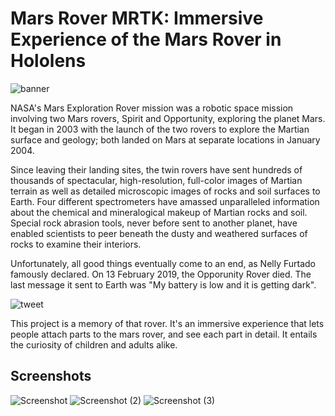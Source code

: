 # Mars Rover MRTK: Immersive Experience of the Mars Rover in Hololens

![banner](https://user-images.githubusercontent.com/97734029/194488998-4c1a9eb3-fe3b-46ca-9905-6c1ae9ee9ff0.png)

NASA's Mars Exploration Rover mission was a robotic space mission involving two Mars rovers, Spirit and Opportunity, exploring the planet Mars. It began in 2003 with the launch of the two rovers to explore the Martian surface and geology; both landed on Mars at separate locations in January 2004.

Since leaving their landing sites, the twin rovers have sent hundreds of thousands of spectacular, high-resolution, full-color images of Martian terrain as well as detailed microscopic images of rocks and soil surfaces to Earth. Four different spectrometers have amassed unparalleled information about the chemical and mineralogical makeup of Martian rocks and soil. Special rock abrasion tools, never before sent to another planet, have enabled scientists to peer beneath the dusty and weathered surfaces of rocks to examine their interiors.

Unfortunately, all good things eventually come to an end, as Nelly Furtado famously declared. On 13 February 2019, the Opporunity Rover died. The last message it sent to Earth was "My battery is low and it is getting dark".

![tweet](https://user-images.githubusercontent.com/97734029/194331260-b6087042-75a9-4d8b-aefe-e46e81c2f54f.png)

This project is a memory of that rover. It's an immersive experience that lets people attach parts to the mars rover, and see each part in detail. It entails the curiosity of children and adults alike. 

## Screenshots

![Screenshot](https://user-images.githubusercontent.com/97734029/194495500-f48bc6e9-4a19-4e27-8637-91e1049c79e4.jpg)
![Screenshot (2)](https://user-images.githubusercontent.com/97734029/194495511-d953b31d-f30f-4be1-9cdd-65e0e6e0255f.jpg)
![Screenshot (3)](https://user-images.githubusercontent.com/97734029/194495726-f2e4b65f-7206-4a8a-a53a-fabdb232cb65.jpg)
